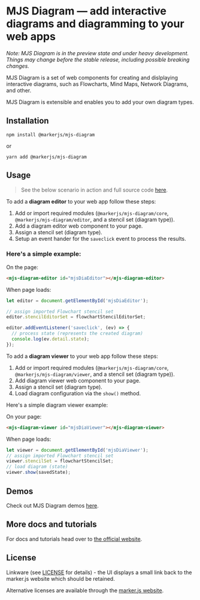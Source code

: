 # MJS Diagram &mdash; add interactive diagrams and diagramming to your web apps

*Note: MJS Diagram is in the preview state and under heavy development. Things may change before the stable release, including possible breaking changes.*

MJS Diagram is a set of web components for creating and dislplaying interactive diagrams, such as Flowcharts, Mind Maps, Network Diagrams, and other.

MJS Diagram is extensible and enables you to add your own diagram types.

## Installation

```
npm install @markerjs/mjs-diagram
```

or 

```
yarn add @markerjs/mjs-diagram
```


## Usage

> See the below scenario in action and full source code [here](https://codesandbox.io/s/mjs-diagram-simple-flowchart-starter-2fwqcv?file=/index.html).

To add a **diagram editor** to your web app follow these steps:

1. Add or import required modules (`@markerjs/mjs-diagram/core`, `@markerjs/mjs-diagram/editor`, and a stencil set (diagram type)).
2. Add a diagram editor web component to your page.
3. Assign a stencil set (diagram type).
4. Setup an event hander for the `saveclick` event to process the results.

### Here's a simple example:

On the page:
```html
<mjs-diagram-editor id="mjsDiaEditor"></mjs-diagram-editor>
```
When page loads:

```js
let editor = document.getElementById('mjsDiaEditor');

// assign imported Flowchart stencil set
editor.stencilEditorSet = flowchartStencilEditorSet;

editor.addEventListener('saveclick', (ev) => {
  // process state (represents the created diagram)
  console.log(ev.detail.state);
});
```

To add a **diagram viewer** to your web app follow these steps:

1. Add or import required modules (`@markerjs/mjs-diagram/core`, `@markerjs/mjs-diagram/viewer`, and a stencil set (diagram type)).
2. Add diagram viewer web component to your page.
3. Assign a stencil set (diagram type).
4. Load diagram configuration via the `show()` method.

Here's a simple diagram viewer example:

On your page:

```html
<mjs-diagram-viewer id="mjsDiaViewer"></mjs-diagram-viewer>
```

When page loads:

```js
let viewer = document.getElementById('mjsDiaViewer');
// assign imported Flowchart stencil set
viewer.stencilSet = flowchartStencilSet;
// load diagram (state)
viewer.show(savedState);
```
## Demos

Check out MJS Diagram demos [here](https://markerjs.com/demos/diagram/getting-started).

## More docs and tutorials

For docs and tutorials head over to [the official website](https://markerjs.com/docs/diagram/getting-started).

## License
Linkware (see [LICENSE](https://github.com/ailon/mjs-diagram/blob/master/LICENSE) for details) - the UI displays a small link back to the marker.js website which should be retained.

Alternative licenses are available through the [marker.js website](https://markerjs.com).
